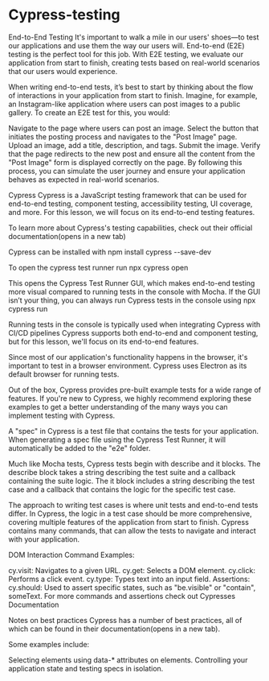 # Cypress-testing
End-to-End Testing
It's important to walk a mile in our users' shoes—to test our applications and use them the way our users will. End-to-end (E2E) testing is the perfect tool for this job. With E2E testing, we evaluate our application from start to finish, creating tests based on real-world scenarios that our users would experience.

When writing end-to-end tests, it’s best to start by thinking about the flow of interactions in your application from start to finish. Imagine, for example, an Instagram-like application where users can post images to a public gallery. To create an E2E test for this, you would:

Navigate to the page where users can post an image.
Select the button that initiates the posting process and navigates to the "Post Image" page.
Upload an image, add a title, description, and tags.
Submit the image.
Verify that the page redirects to the new post and ensure all the content from the "Post Image" form is displayed correctly on the page.
By following this process, you can simulate the user journey and ensure your application behaves as expected in real-world scenarios.

Cypress
Cypress is a JavaScript testing framework that can be used for end-to-end testing, component testing, accessibility testing, UI coverage, and more. For this lesson, we will focus on its end-to-end testing features.

To learn more about Cypress's testing capabilities, check out their official documentation(opens in a new tab)

Cypress can be installed with npm install cypress --save-dev

To open the cypress test runner run  npx cypress open

This opens the Cypress Test Runner GUI, which makes end-to-end testing more visual compared to running tests in the console with Mocha. If the GUI isn’t your thing, you can always run Cypress tests in the console using npx cypress run

Running tests in the console is typically used when integrating Cypress with CI/CD pipelines
Cypress supports both end-to-end and component testing, but for this lesson, we'll focus on its end-to-end features.

Since most of our application's functionality happens in the browser, it's important to test in a browser environment. Cypress uses Electron as its default browser for running tests.

Out of the box, Cypress provides pre-built example tests for a wide range of features. If you're new to Cypress, we highly recommend exploring these examples to get a better understanding of the many ways you can implement testing with Cypress.

A "spec" in Cypress is a test file that contains the tests for your application. When generating a spec file using the Cypress Test Runner, it will automatically be added to the "e2e" folder.

Much like Mocha tests, Cypress tests begin with describe and it blocks. The describe block takes a string describing the test suite and a callback containing the suite logic. The it block includes a string describing the test case and a callback that contains the logic for the specific test case.

The approach to writing test cases is where unit tests and end-to-end tests differ. In Cypress, the logic in a test case should be more comprehensive, covering multiple features of the application from start to finish.
Cypress contains many commands, that can allow the tests to navigate and interact with your application.

DOM Interaction Command Examples:

cy.visit: Navigates to a given URL.
cy.get: Selects a DOM element.
cy.click: Performs a click event.
cy.type: Types text into an input field.
Assertions:
cy.should: Used to assert specific states, such as "be.visible" or "contain", someText.
For more commands and assertions check out Cypresses Documentation


Notes on best practices
Cypress has a number of best practices, all of which can be found in their documentation(opens in a new tab).

Some examples include:

Selecting elements using data-* attributes on elements.
Controlling your application state and testing specs in isolation.
